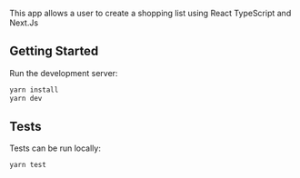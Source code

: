This app allows a user to create a shopping list using React TypeScript and Next.Js

## Getting Started

Run the development server:

```bash
yarn install
yarn dev
```

## Tests

Tests can be run locally:

```bash
yarn test
```
